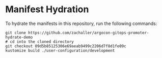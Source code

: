 # Manifest Hydration

To hydrate the manifests in this repository, run the following commands:

```shell
git clone https://github.com/zachaller/argocon-gitops-promoter-hydrate-demo
# cd into the cloned directory
git checkout 09d5b85125306e69aeab9499c2206d7f8d1fe09c
kustomize build ./user-configuration/development
```
